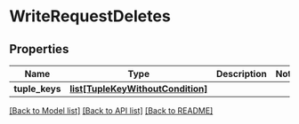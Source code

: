 # WriteRequestDeletes


## Properties
Name | Type | Description | Notes
------------ | ------------- | ------------- | -------------
**tuple_keys** | [**list[TupleKeyWithoutCondition]**](TupleKeyWithoutCondition.md) |  | 

[[Back to Model list]](../README.md#documentation-for-models) [[Back to API list]](../README.md#documentation-for-api-endpoints) [[Back to README]](../README.md)


